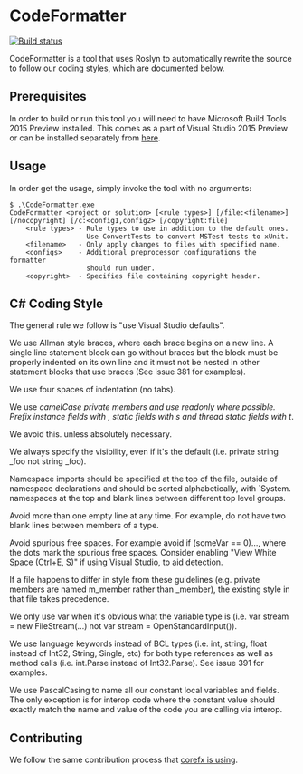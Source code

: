 # CodeFormatter

[![Build status](http://dotnet-ci.cloudapp.net/job/dotnet_codeformatter/badge/icon)](http://dotnet-ci.cloudapp.net/job/dotnet_codeformatter/)

CodeFormatter is a tool that uses Roslyn to automatically rewrite the source to
follow our coding styles, which are documented below.

## Prerequisites

In order to build or run this tool you will need to have Microsoft Build Tools
2015 Preview installed.  This comes as a part of Visual Studio 2015 Preview or
can be installed separately from [here][vs-2015-download].

[vs-2015-download]: http://www.visualstudio.com/en-us/downloads/visual-studio-2015-downloads-vs

## Usage

In order get the usage, simply invoke the tool with no arguments:

```
$ .\CodeFormatter.exe
CodeFormatter <project or solution> [<rule types>] [/file:<filename>] [/nocopyright] [/c:<config1,config2> [/copyright:file]
    <rule types> - Rule types to use in addition to the default ones.
                   Use ConvertTests to convert MSTest tests to xUnit.
    <filename>   - Only apply changes to files with specified name.
    <configs>    - Additional preprocessor configurations the formatter
                   should run under.
    <copyright>  - Specifies file containing copyright header.
```

## C# Coding Style

The general rule we follow is "use Visual Studio defaults".

We use Allman style braces, where each brace begins on a new line. A single line statement block can go without braces but the block must be properly indented on its own line and it must not be nested in other statement blocks that use braces (See issue 381 for examples).

We use four spaces of indentation (no tabs).

We use _camelCase private members and use readonly where possible. Prefix instance fields with _, static fields with s_ and thread static fields with t_.

We avoid this. unless absolutely necessary.

We always specify the visibility, even if it's the default (i.e. private string _foo not string _foo).

Namespace imports should be specified at the top of the file, outside of namespace declarations and should be sorted alphabetically, with `System. namespaces at the top and blank lines between different top level groups.

Avoid more than one empty line at any time. For example, do not have two blank lines between members of a type.

Avoid spurious free spaces. For example avoid if (someVar == 0)..., where the dots mark the spurious free spaces. Consider enabling "View White Space (Ctrl+E, S)" if using Visual Studio, to aid detection.

If a file happens to differ in style from these guidelines (e.g. private members are named m_member rather than _member), the existing style in that file takes precedence.

We only use var when it's obvious what the variable type is (i.e. var stream = new FileStream(...) not var stream = OpenStandardInput()).

We use language keywords instead of BCL types (i.e. int, string, float instead of Int32, String, Single, etc) for both type references as well as method calls (i.e. int.Parse instead of Int32.Parse). See issue 391 for examples.

We use PascalCasing to name all our constant local variables and fields. The only exception is for interop code where the constant value should exactly match the name and value of the code you are calling via interop.


## Contributing

We follow the same contribution process that 
[corefx is using][corefx-contributing].

[corefx-contributing]: https://github.com/dotnet/corefx/wiki/Contributing
